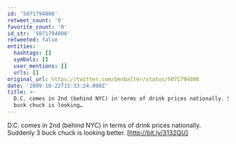 ```yaml
---
id: '5071794806'
retweet_count: '0'
favorite_count: '0'
id_str: '5071794806'
retweeted: false
entities:
  hashtags: []
  symbols: []
  user_mentions: []
  urls: []
original_url: https://twitter.com/benbalter/status/5071794806
date: '2009-10-22T15:33:24.000Z'
title: >-
  D.C. comes in 2nd (behind NYC) in terms of drink prices nationally. Suddenly 3
  buck chuck is looking…
---
```


D.C. comes in 2nd (behind NYC) in terms of drink prices nationally. Suddenly 3 buck chuck is looking better. [http://bit.ly/3132QU]